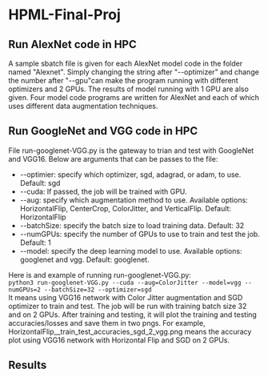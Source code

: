 # HPML-Final-Proj

## Run AlexNet code in HPC
A sample sbatch file is given for each AlexNet model code in the folder named "Alexnet". Simply changing the string after "--optimizer" and change the number after "--gpu"can make the program running with different optimizers and 2 GPUs. The results of model running with 1 GPU are also given. Four model code programs are written for AlexNet and each of which uses different data augmentation techniques.

## Run GoogleNet and VGG code in HPC
File run-googlenet-VGG.py is the gateway to trian and test with GoogleNet and VGG16. Below are arguments that can be passes to the file:
* --optimier: specify which optimizer, sgd, adagrad, or adam, to use. Default: sgd
* --cuda: If passed, the job will be trained with GPU. 
* --aug: specify which augmentation method to use. Available options: HorizontalFlip, CenterCrop, ColorJitter, and VerticalFlip. Default: HorizontalFlip
* --batchSize: specify the batch size to load training data. Default: 32
* --numGPUs: specify the number of GPUs to use to train and test the job. Default: 1
* --model: specify the deep learning model to use. Available options: googlenet and vgg. Default: googlenet.

Here is and example of running run-googlenet-VGG.py: <br>
`python3 run-googlenet-VGG.py --cuda --aug=ColorJitter --model=vgg --numGPUs=2 --batchSize=32 --optimizer=sgd`<br>
It means using VGG16 network with Color Jitter augmentation and SGD optimizer to train and test. The job will be run with training batch size 32 and on 2 GPUs. After training and testing, it will plot the training and testing accuracies/losses and save them in two pngs. For example, HorizontalFlip__train_test_accuracies_sgd_2_vgg.png means the accuracy plot using VGG16 network with Horizontal Flip and SGD on 2 GPUs.

## Results
